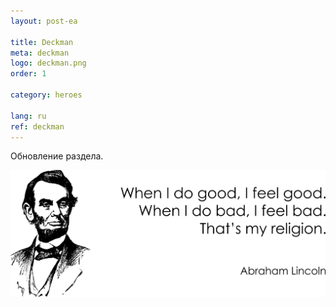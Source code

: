 ```yaml
---
layout: post-ea

title: Deckman
meta: deckman
logo: deckman.png
order: 1

category: heroes

lang: ru
ref: deckman
---
```


Обновление раздела.

<a data-fancybox="gallery" href="/img/programming/Lincoln.png"><img src="/img/programming/Lincoln.png" alt=""></a>
